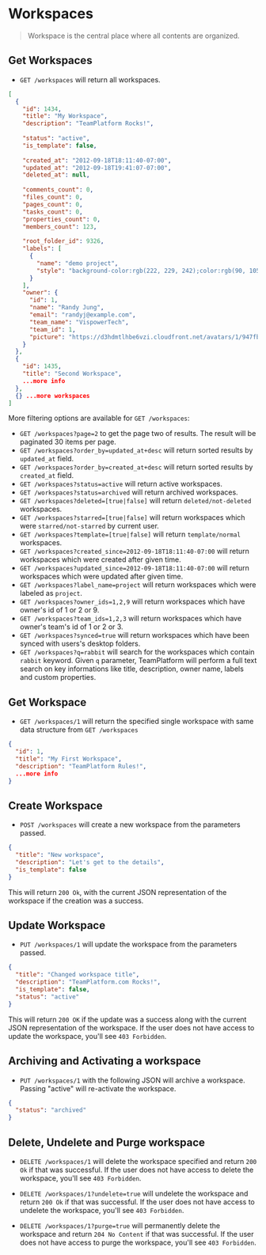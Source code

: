 Workspaces
=============

> Workspace is the central place where all contents are organized.

Get Workspaces
------------

* `GET /workspaces` will return all workspaces.

```json
[
  {
    "id": 1434,
    "title": "My Workspace",
    "description": "TeamPlatform Rocks!",
    
    "status": "active",
    "is_template": false,
    
    "created_at": "2012-09-18T18:11:40-07:00",
    "updated_at": "2012-09-18T19:41:07-07:00",
    "deleted_at": null,
    
    "comments_count": 0,
    "files_count": 0,
    "pages_count": 0,
    "tasks_count": 0,
    "properties_count": 0,
    "members_count": 123,
    
    "root_folder_id": 9326,
    "labels": [
      {
        "name": "demo project",
        "style": "background-color:rgb(222, 229, 242);color:rgb(90, 105, 134);"
      }
    ],
    "owner": {
      "id": 1,
      "name": "Randy Jung",
      "email": "randyj@example.com",
      "team_name": "VispowerTech",
      "team_id": 1,
      "picture": "https://d3hdmtlhbe6vzi.cloudfront.net/avatars/1/947fbb3731d5e7b765a3c594be4c47ed.png"
    }
  },
  {
    "id": 1435,
    "title": "Second Workspace",
    ...more info
  },
  {} ...more workspaces
]
```

More filtering options are available for `GET /workspaces`:

* `GET /workspaces?page=2` to get the page two of results. The result will be paginated 30 items per page.
* `GET /workspaces?order_by=updated_at+desc` will return sorted results by `updated_at` field.
* `GET /workspaces?order_by=created_at+desc` will return sorted results by `created_at` field.
* `GET /workspaces?status=active` will return active workspaces.
* `GET /workspaces?status=archived` will return archived workspaces.
* `GET /workspaces?deleted=[true|false]` will return `deleted/not-deleted` workspaces.
* `GET /workspaces?starred=[true|false]` will return workspaces which were `starred/not-starred` by current user.
* `GET /workspaces?template=[true|false]` will return `template/normal` workspaces.
* `GET /workspaces?created_since=2012-09-18T18:11:40-07:00` will return workspaces which were created after given time.
* `GET /workspaces?updated_since=2012-09-18T18:11:40-07:00` will return workspaces which were updated after given time.
* `GET /workspaces?label_name=project` will return workspaces which were labeled as `project`.
* `GET /workspaces?owner_ids=1,2,9` will return workspaces which have owner's id of 1 or 2 or 9.
* `GET /workspaces?team_ids=1,2,3` will return workspaces which have owner's team's id of 1 or 2 or 3.
* `GET /workspaces?synced=true` will return workspaces which have been synced with users's desktop folders.
* `GET /workspaces?q=rabbit` will search for the workspaces which contain `rabbit` keyword. Given `q` parameter, TeamPlatform will perform a full text search on key informations like title, description, owner name, labels and custom properties.

Get Workspace
-----------

* `GET /workspaces/1` will return the specified single workspace with same data structure from `GET /workspaces`

```json
{
  "id": 1,
  "title": "My First Workspace",
  "description": "TeamPlatform Rules!",
  ...more info
}
```

Create Workspace
--------------

* `POST /workspaces` will create a new workspace from the parameters passed.

```json
{
  "title": "New workspace",
  "description": "Let's get to the details",
  "is_template": false
}
```

This will return `200 Ok`, with the current JSON representation of the workspace if the creation was a success.

Update Workspace
---------------

* `PUT /workspaces/1` will update the workspace from the parameters passed.

```json
{
  "title": "Changed workspace title",
  "description": "TeamPlatform.com Rocks!",
  "is_template": false,
  "status": "active"
}
```

This will return `200 OK` if the update was a success along with the current JSON representation of the workspace. If the user does not have access to update the workspace, you'll see `403 Forbidden`.

Archiving and Activating a workspace
------------------------------

* `PUT /workspaces/1` with the following JSON will archive a workspace. Passing "active" will re-activate the workspace.

```json
{
  "status": "archived"
}
```

Delete, Undelete and Purge workspace
-------------

* `DELETE /workspaces/1` will delete the workspace specified and return `200 Ok` if that was successful. If the user does not have access to delete the workspace, you'll see `403 Forbidden`.

* `DELETE /workspaces/1?undelete=true` will undelete the workspace and return `200 Ok` if that was successful. If the user does not have access to undelete the workspace, you'll see `403 Forbidden`.

* `DELETE /workspaces/1?purge=true` will permanently delete the workspace and return `204 No Content` if that was successful. If the user does not have access to purge the workspace, you'll see `403 Forbidden`.